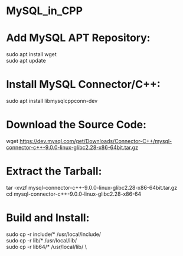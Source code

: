 # MySQL_in_CPP

# Add MySQL APT Repository:
sudo apt install wget \
sudo apt update

# Install MySQL Connector/C++:
sudo apt install libmysqlcppconn-dev

# Download the Source Code: 
 wget https://dev.mysql.com/get/Downloads/Connector-C++/mysql-connector-c++-9.0.0-linux-glibc2.28-x86-64bit.tar.gz

# Extract the Tarball:
tar -xvzf mysql-connector-c++-9.0.0-linux-glibc2.28-x86-64bit.tar.gz \
cd mysql-connector-c++-9.0.0-linux-glibc2.28-x86-64

# Build and Install:
sudo cp -r include/* /usr/local/include/  \
sudo cp -r lib/* /usr/local/lib/  \
sudo cp -r lib64/* /usr/local/lib/ \

